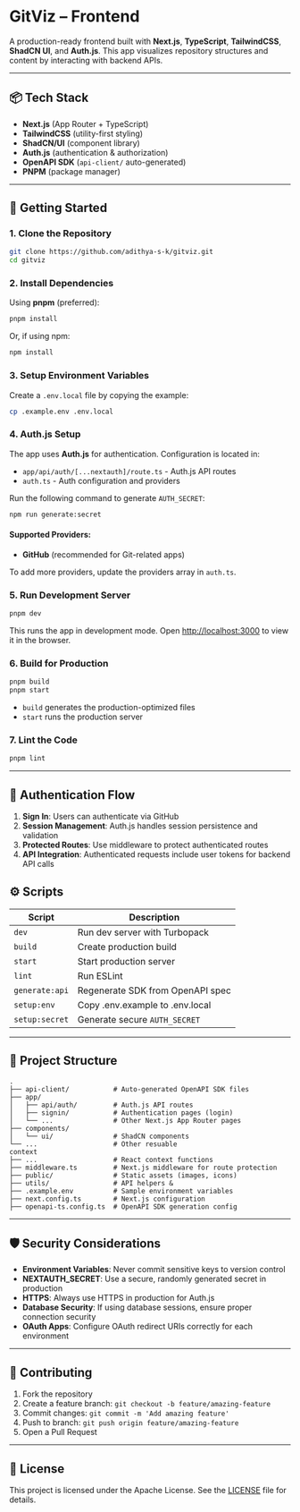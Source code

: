 # GitViz – Frontend

A production-ready frontend built with **Next.js**, **TypeScript**, **TailwindCSS**, **ShadCN UI**, and **Auth.js**. This app visualizes repository structures and content by interacting with backend APIs.

---

## 📦 Tech Stack

- **Next.js** (App Router + TypeScript)
- **TailwindCSS** (utility-first styling)
- **ShadCN/UI** (component library)
- **Auth.js** (authentication & authorization)
- **OpenAPI SDK** (`api-client/` auto-generated)
- **PNPM** (package manager)

---

## 🚀 Getting Started

### 1. Clone the Repository

```bash
git clone https://github.com/adithya-s-k/gitviz.git
cd gitviz
```

### 2. Install Dependencies

Using **pnpm** (preferred):

```bash
pnpm install
```

Or, if using npm:

```bash
npm install
```

### 3. Setup Environment Variables

Create a `.env.local` file by copying the example:

```bash
cp .example.env .env.local
```

### 4. Auth.js Setup

The app uses **Auth.js** for authentication. Configuration is located in:
- `app/api/auth/[...nextauth]/route.ts` - Auth.js API routes
- `auth.ts` - Auth configuration and providers

Run the following command to generate `AUTH_SECRET`:

```bash
npm run generate:secret
```

#### Supported Providers:
- **GitHub** (recommended for Git-related apps)

To add more providers, update the providers array in `auth.ts`.

### 5. Run Development Server

```bash
pnpm dev
```

This runs the app in development mode.
Open [http://localhost:3000](http://localhost:3000) to view it in the browser.

### 6. Build for Production

```bash
pnpm build
pnpm start
```

- `build` generates the production-optimized files
- `start` runs the production server

### 7. Lint the Code

```bash
pnpm lint
```

---

## 🔐 Authentication Flow

1. **Sign In**: Users can authenticate via GitHub
2. **Session Management**: Auth.js handles session persistence and validation
3. **Protected Routes**: Use middleware to protect authenticated routes
4. **API Integration**: Authenticated requests include user tokens for backend API calls

## ⚙️ Scripts

| Script | Description |
|--------|-------------|
| `dev` | Run dev server with Turbopack |
| `build` | Create production build |
| `start` | Start production server |
| `lint` | Run ESLint |
| `generate:api` | Regenerate SDK from OpenAPI spec |
| `setup:env` | Copy .env.example to .env.local |
| `setup:secret` | Generate secure `AUTH_SECRET` |

---

## 📁 Project Structure

```
.
├── api-client/           # Auto-generated OpenAPI SDK files
├── app/
│   ├── api/auth/         # Auth.js API routes
│   ├── signin/           # Authentication pages (login)
│   └── ...               # Other Next.js App Router pages
├── components/
│   └── ui/               # ShadCN components
└── ...                   # Other resuable 
context 
├── ...                   # React context functions
├── middleware.ts         # Next.js middleware for route protection
├── public/               # Static assets (images, icons)
├── utils/                # API helpers & 
├── .example.env          # Sample environment variables
├── next.config.ts        # Next.js configuration
├── openapi-ts.config.ts  # OpenAPI SDK generation config
```

---

## 🛡️ Security Considerations

- **Environment Variables**: Never commit sensitive keys to version control
- **NEXTAUTH_SECRET**: Use a secure, randomly generated secret in production
- **HTTPS**: Always use HTTPS in production for Auth.js
- **Database Security**: If using database sessions, ensure proper connection security
- **OAuth Apps**: Configure OAuth redirect URIs correctly for each environment

---

## 🤝 Contributing

1. Fork the repository
2. Create a feature branch: `git checkout -b feature/amazing-feature`
3. Commit changes: `git commit -m 'Add amazing feature'`
4. Push to branch: `git push origin feature/amazing-feature`
5. Open a Pull Request

--- 

## 📄 License
This project is licensed under the Apache License. See the [LICENSE](LICENSE) file for details.
